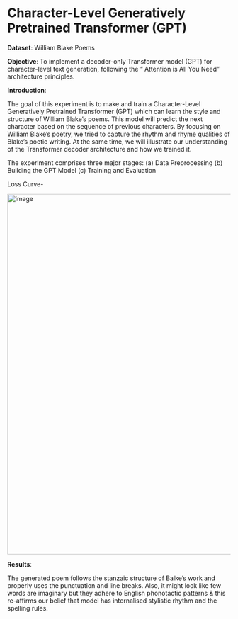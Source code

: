 

# Character-Level Generatively Pretrained Transformer (GPT)

**Dataset**: William Blake Poems


**Objective**: 
To implement a decoder-only Transformer model (GPT) for character-level text generation, following the “ Attention is All You Need” architecture principles.


**Introduction**:

The goal of this experiment is to make and train a Character-Level Generatively Pretrained Transformer (GPT) which can learn the style and structure of William Blake’s poems. This model will predict the next character based on the sequence of previous characters. By focusing on William Blake’s poetry, we tried to capture the rhythm and rhyme qualities of Blake’s poetic writing. At the same time, we will illustrate our understanding of the Transformer decoder architecture and how we trained it.

The experiment comprises three major stages:
(a) Data Preprocessing
(b) Building the GPT Model
(c) Training and Evaluation


Loss Curve-

<img width="1038" height="814" alt="image" src="https://github.com/user-attachments/assets/63a54794-00b7-4fba-b173-a3f1f66dba97" />


**Results**:

The generated poem follows the stanzaic structure of Balke’s work and properly uses the punctuation and line breaks. Also, it might look like few words are imaginary but they adhere to English phonotactic patterns & this re-affirms our belief that model has internalised stylistic rhythm and the spelling rules.
